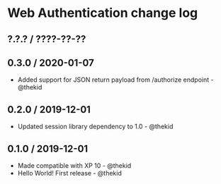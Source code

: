 Web Authentication change log
=============================

## ?.?.? / ????-??-??

## 0.3.0 / 2020-01-07

* Added support for JSON return payload from /authorize endpoint - @thekid

## 0.2.0 / 2019-12-01

* Updated session library dependency to 1.0 - @thekid

## 0.1.0 / 2019-12-01

* Made compatible with XP 10 - @thekid
* Hello World! First release - @thekid